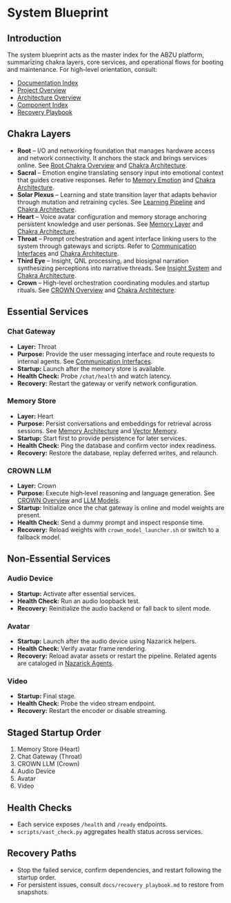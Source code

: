 # System Blueprint

## Introduction

The system blueprint acts as the master index for the ABZU platform, summarizing chakra layers, core services, and operational flows for booting and maintenance. For high-level orientation, consult:

- [Documentation Index](index.md)
- [Project Overview](project_overview.md)
- [Architecture Overview](architecture_overview.md)
- [Component Index](component_index.md)
- [Recovery Playbook](recovery_playbook.md)

## Chakra Layers
- **Root** – I/O and networking foundation that manages hardware access and network
  connectivity. It anchors the stack and brings services online. See
  [Root Chakra Overview](root_chakra_overview.md) and
  [Chakra Architecture](chakra_architecture.md).
- **Sacral** – Emotion engine translating sensory input into emotional context
  that guides creative responses. Refer to [Memory Emotion](memory_emotion.md)
  and [Chakra Architecture](chakra_architecture.md).
- **Solar Plexus** – Learning and state transition layer that adapts behavior
  through mutation and retraining cycles. See [Learning Pipeline](learning_pipeline.md)
  and [Chakra Architecture](chakra_architecture.md).
- **Heart** – Voice avatar configuration and memory storage anchoring persistent
  knowledge and user personas. See [Memory Layer](memory_layer.md) and
  [Chakra Architecture](chakra_architecture.md).
- **Throat** – Prompt orchestration and agent interface linking users to the
  system through gateways and scripts. Refer to
  [Communication Interfaces](communication_interfaces.md) and
  [Chakra Architecture](chakra_architecture.md).
- **Third Eye** – Insight, QNL processing, and biosignal narration synthesizing
  perceptions into narrative threads. See [Insight System](insight_system.md) and
  [Chakra Architecture](chakra_architecture.md).
- **Crown** – High-level orchestration coordinating modules and startup rituals.
  See [CROWN Overview](CROWN_OVERVIEW.md) and
  [Chakra Architecture](chakra_architecture.md).

## Essential Services
### Chat Gateway
- **Layer:** Throat
- **Purpose:** Provide the user messaging interface and route requests to internal agents. See [Communication Interfaces](communication_interfaces.md).
- **Startup:** Launch after the memory store is available.
- **Health Check:** Probe `/chat/health` and watch latency.
- **Recovery:** Restart the gateway or verify network configuration.

### Memory Store
- **Layer:** Heart
- **Purpose:** Persist conversations and embeddings for retrieval across sessions. See [Memory Architecture](memory_architecture.md) and [Vector Memory](vector_memory.md).
- **Startup:** Start first to provide persistence for later services.
- **Health Check:** Ping the database and confirm vector index readiness.
- **Recovery:** Restore the database, replay deferred writes, and relaunch.

### CROWN LLM
- **Layer:** Crown
- **Purpose:** Execute high‑level reasoning and language generation. See [CROWN Overview](CROWN_OVERVIEW.md) and [LLM Models](LLM_MODELS.md).
- **Startup:** Initialize once the chat gateway is online and model weights are present.
- **Health Check:** Send a dummy prompt and inspect response time.
- **Recovery:** Reload weights with `crown_model_launcher.sh` or switch to a fallback model.

## Non‑Essential Services
### Audio Device
- **Startup:** Activate after essential services.
- **Health Check:** Run an audio loopback test.
- **Recovery:** Reinitialize the audio backend or fall back to silent mode.

### Avatar
- **Startup:** Launch after the audio device using Nazarick helpers.
- **Health Check:** Verify avatar frame rendering.
- **Recovery:** Reload avatar assets or restart the pipeline. Related agents are cataloged in [Nazarick Agents](nazarick_agents.md).

### Video
- **Startup:** Final stage.
- **Health Check:** Probe the video stream endpoint.
- **Recovery:** Restart the encoder or disable streaming.

## Staged Startup Order
1. Memory Store (Heart)
2. Chat Gateway (Throat)
3. CROWN LLM (Crown)
4. Audio Device
5. Avatar
6. Video

## Health Checks
- Each service exposes `/health` and `/ready` endpoints.
- `scripts/vast_check.py` aggregates health status across services.

## Recovery Paths
- Stop the failed service, confirm dependencies, and restart following the startup order.
- For persistent issues, consult `docs/recovery_playbook.md` to restore from snapshots.

